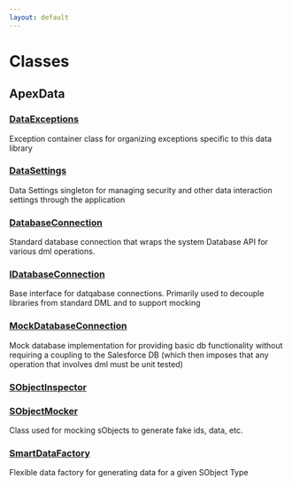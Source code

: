 ```yaml
---
layout: default
---
```

# Classes
## ApexData

### [DataExceptions](./ApexData/DataExceptions.md)

Exception container class for organizing exceptions specific to this data library



### [DataSettings](./ApexData/DataSettings.md)

Data Settings singleton for managing security and other data interaction settings
through the application



### [DatabaseConnection](./ApexData/DatabaseConnection.md)

Standard database connection that wraps the system Database API for various dml operations.



### [IDatabaseConnection](./ApexData/IDatabaseConnection.md)

Base interface for datqabase connections. Primarily used to decouple libraries
from standard DML and to support mocking



### [MockDatabaseConnection](./ApexData/MockDatabaseConnection.md)

Mock database implementation for providing basic db functionality without requiring a coupling
to the Salesforce DB (which then imposes that any operation that involves dml must be unit tested)



### [SObjectInspector](./ApexData/SObjectInspector.md)




### [SObjectMocker](./ApexData/SObjectMocker.md)

Class used for mocking sObjects to generate fake ids, data, etc.



### [SmartDataFactory](./ApexData/SmartDataFactory.md)

Flexible data factory for generating data for a given SObject Type


